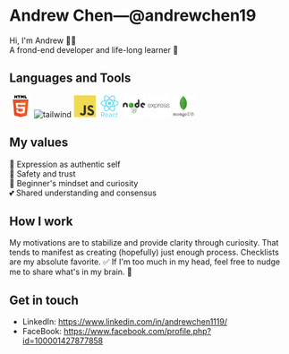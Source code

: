 # Andrew Chen—@andrewchen19
Hi, I'm Andrew 🖐🏼<br>
A frond-end developer and life-long learner 🚀

## Languages and Tools 
<span><img src="https://raw.githubusercontent.com/devicons/devicon/master/icons/html5/html5-original-wordmark.svg" alt="html5" title="html5" width="40" height="40"/> </span>
<span><img src="https://www.vectorlogo.zone/logos/tailwindcss/tailwindcss-icon.svg" alt="tailwind" title="tailwind" width="40" height="40"/> </span>
<span><img src="https://raw.githubusercontent.com/devicons/devicon/master/icons/javascript/javascript-original.svg" alt="javascript" title="javascript" width="40" height="40"/></span>
<span><img src="https://raw.githubusercontent.com/devicons/devicon/master/icons/react/react-original-wordmark.svg" alt="react" title="react" width="40" height="40"/></span>
<span><img src="https://raw.githubusercontent.com/devicons/devicon/master/icons/nodejs/nodejs-original-wordmark.svg" alt="nodejs" title="nodejs" width="40" height="40"/></span>
<span><img src="https://raw.githubusercontent.com/devicons/devicon/master/icons/express/express-original-wordmark.svg" alt="express" title="express" width="40" height="40"/></span>
<span><img src="https://raw.githubusercontent.com/devicons/devicon/master/icons/mongodb/mongodb-original-wordmark.svg" alt="mongodb" title="mongodb" width="40" height="40"/></span>

## My values
🌟 Expression as authentic self<br>
🦄 Safety and trust<br>
🍏 Beginner's mindset and curiosity<br>
💕 Shared understanding and consensus

## How I work
My motivations are to stabilize and provide clarity through curiosity. That tends to manifest as creating (hopefully) just enough process. Checklists are my absolute favorite. ✅ If I'm too much in my head, feel free to nudge me to share what's in my brain. 👻

## Get in touch
- LinkedIn: https://www.linkedin.com/in/andrewchen1119/
- FaceBook: https://www.facebook.com/profile.php?id=100001427877858

        
    
    
